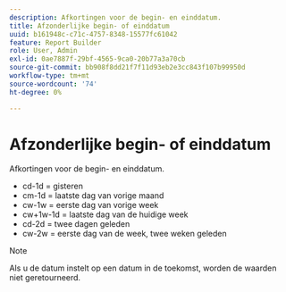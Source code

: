 ```yaml
---
description: Afkortingen voor de begin- en einddatum.
title: Afzonderlijke begin- of einddatum
uuid: b161948c-c71c-4757-8348-15577fc61042
feature: Report Builder
role: User, Admin
exl-id: 0ae7887f-29bf-4565-9ca0-20b77a3a70cb
source-git-commit: bb908f8dd21f7f11d93eb2e3cc843f107b99950d
workflow-type: tm+mt
source-wordcount: '74'
ht-degree: 0%

---
```


# Afzonderlijke begin- of einddatum

Afkortingen voor de begin- en einddatum.

* cd-1d = gisteren
* cm-1d = laatste dag van vorige maand
* cw-1w = eerste dag van vorige week
* cw+1w-1d = laatste dag van de huidige week
* cd-2d = twee dagen geleden
* cw-2w = eerste dag van de week, twee weken geleden

>[!NOTE]
>
>Als u de datum instelt op een datum in de toekomst, worden de waarden niet geretourneerd.
